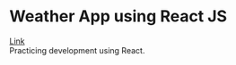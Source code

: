 # Weather App using React JS

[Link](https://kevink1113.com/weather-react/)</br>
Practicing development using React.
